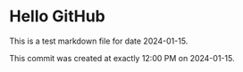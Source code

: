 # Hello GitHub
This is a test markdown file for date 2024-01-15.

This commit was created at exactly 12:00 PM on 2024-01-15.
